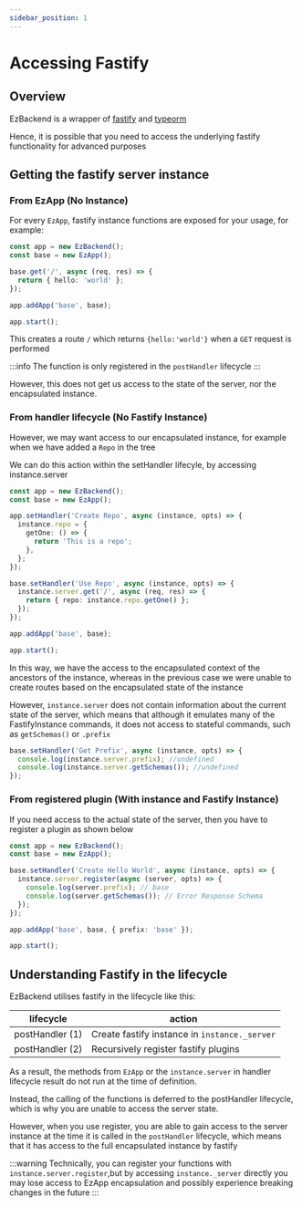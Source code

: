 ```yaml
---
sidebar_position: 1
---
```


# Accessing Fastify

## Overview

EzBackend is a wrapper of [fastify](https://www.fastify.io/) and [typeorm](https://typeorm.io/)

Hence, it is possible that you need to access the underlying fastify functionality for advanced purposes

## Getting the fastify server instance

### From EzApp (No Instance)

For every `EzApp`, fastify instance functions are exposed for your usage, for example:

```ts
const app = new EzBackend();
const base = new EzApp();

base.get('/', async (req, res) => {
  return { hello: 'world' };
});

app.addApp('base', base);

app.start();
```

This creates a route `/` which returns `{hello:'world'}` when a `GET` request is performed

:::info
The function is only registered in the `postHandler` lifecycle
:::

However, this does not get us access to the state of the server, nor the encapsulated instance.

### From handler lifecycle (No Fastify Instance)

However, we may want access to our encapsulated instance, for example when we have added a `Repo` in the tree

We can do this action within the setHandler lifecyle, by accessing instance.server

```ts
const app = new EzBackend();
const base = new EzApp();

app.setHandler('Create Repo', async (instance, opts) => {
  instance.repo = {
    getOne: () => {
      return 'This is a repo';
    },
  };
});

base.setHandler('Use Repo', async (instance, opts) => {
  instance.server.get('/', async (req, res) => {
    return { repo: instance.repo.getOne() };
  });
});

app.addApp('base', base);

app.start();
```

In this way, we have the access to the encapsulated context of the ancestors of the instance, whereas in the previous case we were unable to create routes based on the encapsulated state of the instance

However, `instance.server` does not contain information about the current state of the server, which means that although it emulates many of the FastifyInstance commands, it does not access to stateful commands, such as `getSchemas()` or `.prefix`

```ts
base.setHandler('Get Prefix', async (instance, opts) => {
  console.log(instance.server.prefix); //undefined
  console.log(instance.server.getSchemas()); //undefined
});
```

### From registered plugin (With instance and Fastify Instance)

If you need access to the actual state of the server, then you have to register a plugin as shown below

```ts
const app = new EzBackend();
const base = new EzApp();

base.setHandler('Create Hello World', async (instance, opts) => {
  instance.server.register(async (server, opts) => {
    console.log(server.prefix); // base
    console.log(server.getSchemas()); // Error Response Schema
  });
});

app.addApp('base', base, { prefix: 'base' });

app.start();
```

## Understanding Fastify in the lifecycle

EzBackend utilises fastify in the lifecycle like this:

| lifecycle       | action                                        |
| --------------- | --------------------------------------------- |
| postHandler (1) | Create fastify instance in `instance._server` |
| postHandler (2) | Recursively register fastify plugins          |

As a result, the methods from `EzApp` or the `instance.server` in handler lifecycle result do not run at the time of definition.

Instead, the calling of the functions is deferred to the postHandler lifecycle, which is why you are unable to access the server state.

However, when you use register, you are able to gain access to the server instance at the time it is called in the `postHandler` lifecycle, which means that it has access to the full encapsulated instance by fastify

:::warning
Technically, you can register your functions with `instance.server.register`,but by accessing `instance._server` directly you may lose access to EzApp encapsulation and possibly experience breaking changes in the future
:::
